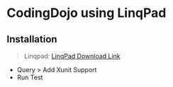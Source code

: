 # CodingDojo using LinqPad

## Installation

> Linqpad: [LinqPad Download Link](https://www.linqpad.net/Download.aspx)

- Query > Add Xunit Support
- Run Test
